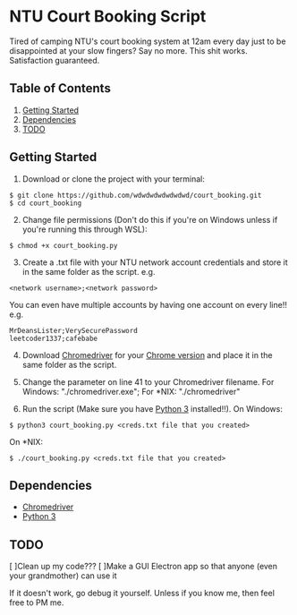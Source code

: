 # NTU Court Booking Script

Tired of camping NTU's court booking system at 12am every day just to be disappointed at your slow fingers? Say no more. This shit works. Satisfaction guaranteed.

## Table of Contents

1. [Getting Started](#getting-started)
2. [Dependencies](#dependencies)
3. [TODO](#todo)



## Getting Started

1. Download or clone the project with your terminal:
```
$ git clone https://github.com/wdwdwdwdwdwdwd/court_booking.git
$ cd court_booking
```
2. Change file permissions (Don't do this if you're on Windows unless if you're running this through WSL):
```
$ chmod +x court_booking.py
```

3. Create a .txt file with your NTU network account credentials and store it in the same folder as the script.
e.g.
```
<network username>;<network password>
```
You can even have multiple accounts by having one account on every line!!
e.g.
```
MrDeansLister;VerySecurePassword
leetcoder1337;cafebabe
```

4. Download [Chromedriver](https://chromedriver.chromium.org/downloads) for your [Chrome version](https://help.zenplanner.com/hc/en-us/articles/204253654-How-to-Find-Your-Internet-Browser-Version-Number-Google-Chrome) and place it in the same folder as the script.

5. Change the parameter on line 41 to your Chromedriver filename. For Windows: "./chromedriver.exe"; For *NIX: "./chromedriver"

6. Run the script (Make sure you have [Python 3](https://www.python.org/downloads/) installed!!).
On Windows:
```
$ python3 court_booking.py <creds.txt file that you created>
```
On *NIX:
```
$ ./court_booking.py <creds.txt file that you created>
```

## Dependencies

- [Chromedriver](https://chromedriver.chromium.org/downloads)
- [Python 3](https://www.python.org/downloads/)

## TODO
[ ]Clean up my code???
[ ]Make a GUI Electron app so that anyone (even your grandmother) can use it

If it doesn't work, go debug it yourself. Unless if you know me, then feel free to PM me.
